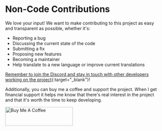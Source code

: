 # Non-Code Contributions

We love your input! We want to make contributing to this project as easy and transparent as possible, whether it's:

- Reporting a bug
- Discussing the current state of the code
- Submitting a fix
- Proposing new features
- Becoming a maintainer
- Help translate to a new language or improve current translations

[Remember to join the Discord and stay in touch with other developers working on the project](https://discord.gg/QuStdQGSGK){:target="_blank"}! 

Additionally, you can buy me a coffee and support the project. When I get financial support it helps me know that there's real interest in the project and that it's worth the time to keep developing. 

<a href="https://www.buymeacoffee.com/haykot" target="_blank"><img src="https://cdn.buymeacoffee.com/buttons/v2/default-green.png" alt="Buy Me A Coffee" style="height: 60px !important;width: 217px !important;" ></a>
